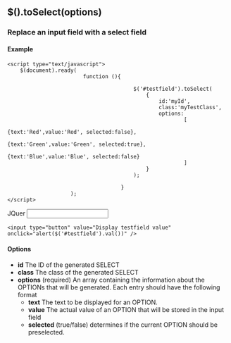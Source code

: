 ﻿## $().toSelect(options)
### Replace an input field with a select field

#### Example


	<script type="text/javascript">
		$(document).ready(
							function (){			
										
											$('#testfield').toSelect(
												{ 
													id:'myId',
													class:'myTestClass', 
													options:		
															[
																{text:'Red',value:'Red', selected:false},
																{text:'Green',value:'Green', selected:true},
																{text:'Blue',value:'Blue', selected:false}		
															]
												}
											);			
										
										}
						);
	</script>


JQuer
	<input type="text" id="testfield" />

	<input type="button" value="Display testfield value" onclick="alert($('#testfield').val())" />



#### Options

- __id__ The ID of the generated SELECT
- __class__  The class of the generated SELECT
- __options__  (required) An array containing the information about the OPTIONs that will be generated. Each entry should have the following format
    - __text__  The text to be displayed for an OPTION.
    - __value__  The actual value of an OPTION that will be stored in the input field
    - __selected__  (true/false) determines if the current OPTION should be preselected.


	
